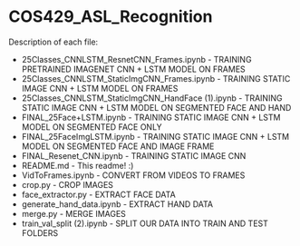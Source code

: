 # COS429_ASL_Recognition

Description of each file:

- 25Classes_CNNLSTM_ResnetCNN_Frames.ipynb - TRAINING PRETRAINED IMAGENET CNN + LSTM MODEL ON FRAMES
- 25Classes_CNNLSTM_StaticImgCNN_Frames.ipynb -  TRAINING STATIC IMAGE CNN + LSTM MODEL ON FRAMES
- 25Classes_CNNLSTM_StaticImgCNN_HandFace (1).ipynb - TRAINING STATIC IMAGE CNN + LSTM MODEL ON SEGMENTED FACE AND HAND
- FINAL_25Face+LSTM.ipynb - TRAINING STATIC IMAGE CNN + LSTM MODEL ON SEGMENTED FACE ONLY
- FINAL_25FaceImgLSTM.ipynb - TRAINING STATIC IMAGE CNN + LSTM MODEL ON SEGMENTED FACE AND IMAGE FRAME
- FINAL_Resenet_CNN.ipynb - TRAINING STATIC IMAGE CNN
- README.md - This readme! :) 
- VidToFrames.ipynb - CONVERT FROM VIDEOS TO FRAMES
- crop.py - CROP IMAGES
- face_extractor.py - EXTRACT FACE DATA
- generate_hand_data.ipynb - EXTRACT HAND DATA
- merge.py - MERGE IMAGES
- train_val_split (2).ipynb - SPLIT OUR DATA INTO TRAIN AND TEST FOLDERS
